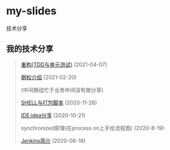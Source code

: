 # my-slides

技术分享

## 我的技术分享 

> [重构(TDD与单元测试)](https://github.com/huazimao/my-slides/blob/master/my-slides)     (2021-04-07)<p>
> [期权介绍](https://github.com/huazimao/my-slides/blob/master/my-slides)   (2021-02-20)<p>
> (中间换组忙于业务中间没有做分享)<p>
> [SHELL与打包脚本](https://github.com/huazimao) (2020-11-26)<p>
> [IDE:idea分享](https://github.com/huazimao/my-slides/blob/master/my-slides/) (2020-10-21)<p>
> synchronized原理(在process on上手绘流程图) (2020-8-19)<p>
> [Jenkins简介](https://github.com/huazimao/my-slide) (2020-06-18)<p>